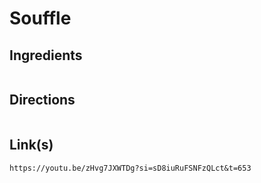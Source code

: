 # Souffle

## Ingredients
```

```


## Directions
```

```


## Link(s)
```
https://youtu.be/zHvg7JXWTDg?si=sD8iuRuFSNFzQLct&t=653
```
